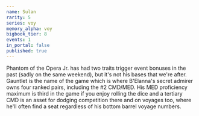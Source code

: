 ```yaml
---
name: Sulan
rarity: 5
series: voy
memory_alpha: voy
bigbook_tier: 8
events: 1
in_portal: false
published: true
---
```


Phantom of the Opera Jr. has had two traits trigger event bonuses in the past (sadly on the same weekend), but it's not his bases that we're after. Gauntlet is the name of the game which is where B'Elanna's secret admirer owns four ranked pairs, including the #2 CMD/MED. His MED proficiency maximum is third in the game if you enjoy rolling the dice and a tertiary CMD is an asset for dodging competition there and on voyages too, where he'll often find a seat regardless of his bottom barrel voyage numbers.
